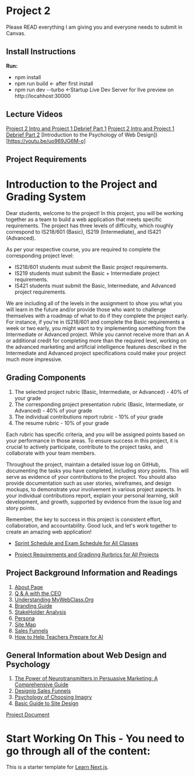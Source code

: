 # Project 2
Please READ everything I am giving you and everyone needs to submit in Canvas.

## Install Instructions
**Run:**
- npm install
- npm run build <- after first install
- npm run dev --turbo <-Startup Live Dev Server for lIve preview on http://locahhost:30000

## Lecture Videos
[Project 2 Intro and Project 1 Debrief  Part 1](https://youtu.be/TaTOCifmREc)
[Project 2 Intro and Project 1 Debrief  Part 2](https://youtu.be/LO99DuD6_4I)
[Introduction to the Psychology of Web Design])[https://youtu.be/uo969JG6M-o]

## Project Requirements
# Introduction to the Project and Grading System

Dear students, welcome to the project! In this project, you will be working together as a team to build a web application that meets specific requirements. The project has three levels of difficulty, which roughly correspond to IS218/601 (Basic), IS219 (Intermediate), and IS421 (Advanced).

As per your respective course, you are required to complete the corresponding project level:

- IS218/601 students must submit the Basic project requirements.
- IS219 students must submit the Basic + Intermediate project requirements.
- IS421 students must submit the Basic, Intermediate, and Advanced project requirements.

We are including all of the levels in the assignment to show you what you will learn in the future and/or provide those who want to challenge themselves with a roadmap of what to do if they complete the project early. For instance, if you're in IS218/601 and complete the Basic requirements a week or two early, you might want to try implementing something from the Intermediate or Advanced project. While you cannot receive more than an A or additional credit for completing more than the required level, working on the advanced marketing and artificial intelligence features described in the Intermediate and Advanced project specifications could make your project much more impressive.

## Grading Components

1. The selected project rubric (Basic, Intermediate, or Advanced) - 40% of your grade
2. The corresponding project presentation rubric (Basic, Intermediate, or Advanced) - 40% of your grade
3. The individual contributions report rubric - 10% of your grade
4. The resume rubric - 10% of your grade

Each rubric has specific criteria, and you will be assigned points based on your performance in those areas. To ensure success in this project, it is crucial to actively participate, contribute to the project tasks, and collaborate with your team members.

Throughout the project, maintain a detailed issue log on GitHub, documenting the tasks you have completed, including story points. This will serve as evidence of your contributions to the project. You should also provide documentation such as user stories, wireframes, and design mockups, to demonstrate your involvement in various project aspects. In your individual contributions report, explain your personal learning, skill development, and growth, supported by evidence from the issue log and story points.

Remember, the key to success in this project is consistent effort, collaboration, and accountability. Good luck, and let's work together to create an amazing web application!


- [Sprint Schedule and Exam Schedule for All Classes](https://docs.google.com/document/d/1-CkdhpDiD6SuJYW1jq6ufpxdQ_728eQFqJ8dAfkuK00/edit?usp=sharing)

- [Project Requirements and Gradinng Rurbrics for All Projects](https://docs.google.com/document/d/1Zub2Fx11UqdyawYVh8kPn3zDytlWRUDBkhFCaIxIC1g/edit?usp=sharing)

## Project Background Information and Readings
1. [About Page](https://docs.google.com/document/d/1zdfk3Xv5A6ZEB9_Dirsp2S40j_xxixx7H-852GwuJm8/edit?usp=sharing)
2. [Q & A with the CEO](https://docs.google.com/document/d/1vWYgV5UuvFydIOmTDrsbWnwTd1jGx672zF5mli2kYVo/edit?usp=sharing)
3. [Understanding MyWebClass.Org](https://docs.google.com/document/d/17SNVdldHg7HZ9FNCk6rsbEELPK7VFTGlcuUFwe2qU44/edit?usp=sharing)
4. [Branding Guide](https://docs.google.com/document/d/1CFXvTdJ4FbkBQct1IivtCA7BbxyzqxEwl3Em6h12w80/edit?usp=sharing)
5. [StakeHolder Analysis](https://docs.google.com/document/d/1KeLZfoEow-hk7sujJgPSIv_CHkoqyxxwlrE9esS-3Dk/edit?usp=sharing)
6. [Persona](https://docs.google.com/document/d/1Qfrijt1TrhPRvt-YGdxPGtDK3mQr1cHIucmwldslOrA/edit?usp=sharing)
7. [Site Map](https://docs.google.com/document/d/1tki2gLEjsL5DQkJdR4Rj64h-EJcXyiRJRqv7HPV6p5E/edit?usp=share_link)
8. [Sales Funnels](https://docs.google.com/document/d/1_mj84xpeH81Gcr6JB_BifETivjPqIBERfTwloUS6pGM/edit?usp=sharing)
9. [How to Help Teachers Prepare for AI](https://docs.google.com/document/d/1_dKcZSLGb1CJCL5hDH4XjddbOIS6FXfiK09Q-VxlbcU/edit?usp=sharing)

## General Information about Web Design and Psychology
1. [The Power of Neurotransmitters in Persuasive Marketing: A Comprehensive Guide](https://docs.google.com/document/d/1Zr-jfcEDxAEyAwd1jlHSwbCts0M4xio0CNhmz8EPQVY/edit?usp=sharing)
2. [Designig Sales Funnels](https://docs.google.com/document/d/1bON9Fgsrc2BANQDUHRIlSeJ6YTj9_mldkFvislsEOVc/edit?usp=sharing)
3. [Psychology of Choosing Imagry](https://docs.google.com/document/d/1Akh9jTF99qhYRxH76-0Yqi-n8hSZaUopjIXlVU4BEh8/edit?usp=sharing)
4. [Basic Guide to Site Design](https://docs.google.com/document/d/12MJX-1WtigTNx4sGdUmQWOoIRYd0K1FbFF4iqIpXyQw/edit?usp=sharing)

[Project Document](https://docs.google.com/document/d/1yFSBTO-NJx8L_fVInltIbFbVo1vh4jbyIZIlquLREvk/edit?usp=sharing)

# Start Working On This - You need to go through all of the content:
This is a starter template for [Learn Next.js](https://nextjs.org/learn).
